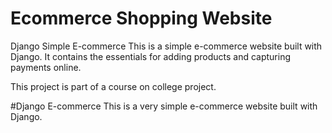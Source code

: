 # Ecommerce Shopping Website
Django Simple E-commerce
This is a simple e-commerce website built with Django. It contains the essentials for adding products and capturing payments online.

This project is part of a course on college project.

#Django E-commerce
This is a very simple e-commerce website built with Django.
